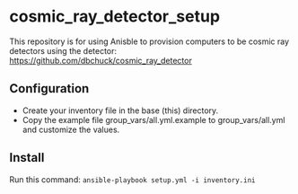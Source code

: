 # cosmic_ray_detector_setup

This repository is for using Anisble to provision computers to be cosmic ray detectors using the detector: https://github.com/dbchuck/cosmic_ray_detector

## Configuration
* Create your inventory file in the base (this) directory.
* Copy the example file group_vars/all.yml.example to group_vars/all.yml and customize the values.

## Install
Run this command: `ansible-playbook setup.yml -i inventory.ini`